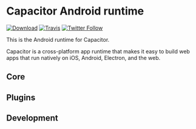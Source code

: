 # Capacitor Android runtime 
[![Download](https://img.shields.io/bintray/v/moberwasserlechner/maven/vaadin-chartjs.svg)](https://bintray.com/moberwasserlechner/maven/vaadin-chartjs/_latestVersion) [![Travis](https://img.shields.io/travis/moberwasserlechner/vaadin-chartjs/master.svg?maxAge=2592000)](https://travis-ci.org/moberwasserlechner/vaadin-chartjs) [![Twitter Follow](https://img.shields.io/twitter/follow/michaelowl_web.svg?style=social&label=Follow&style=flat-square)](https://twitter.com/michaelowl_web)

This is the Android runtime for Capacitor.
 
Capacitor is a cross-platform app runtime that makes it easy to build web apps that run natively on iOS, Android, Electron, and the web.

## Core
 

## Plugins

## Development




